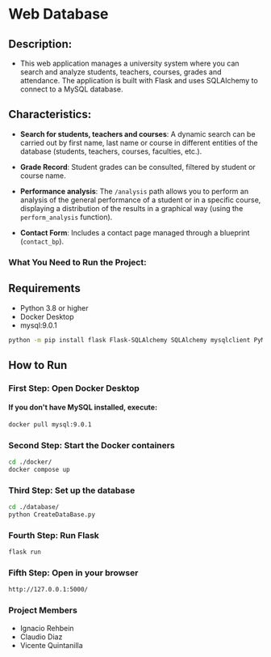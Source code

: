 # Web Database

## Description:

* This web application manages a university system where you can search and analyze students, teachers, courses, grades and attendance. The application is built with Flask and uses SQLAlchemy to connect to a MySQL database.

## Characteristics:

- **Search for students, teachers and courses**: A dynamic search can be carried out by first name, last name or course in different entities of the database (students, teachers, courses, faculties, etc.).
  
- **Grade Record**: Student grades can be consulted, filtered by student or course name.

- **Performance analysis**: The `/analysis` path allows you to perform an analysis of the general performance of a student or in a specific course, displaying a distribution of the results in a graphical way (using the `perform_analysis` function).

- **Contact Form**: Includes a contact page managed through a blueprint (`contact_bp`).


### What You Need to Run the Project:


## Requirements
* Python 3.8 or higher
* Docker Desktop
* mysql:9.0.1

```bash
python -m pip install flask Flask-SQLAlchemy SQLAlchemy mysqlclient PyMySQL
```

## How to Run

### First Step: Open Docker Desktop

#### If you don't have MySQL installed, execute:
```bash
docker pull mysql:9.0.1
```

### Second Step: Start the Docker containers
```bash
cd ./docker/
docker compose up
```

### Third Step: Set up the database
```bash
cd ./database/
python CreateDataBase.py
```

### Fourth Step: Run Flask
```bash
flask run
```

### Fifth Step: Open in your browser
```bash
http://127.0.0.1:5000/
```

### Project Members
* Ignacio Rehbein
* Claudio Diaz
* Vicente Quintanilla

